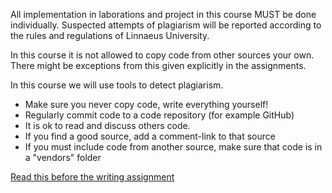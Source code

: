 All implementation in laborations and project in this course MUST be done individually. 
Suspected attempts of plagiarism will be reported according to the rules and regulations of Linnaeus University. 

In this course it is not allowed to copy code from other sources your own. There might be exceptions from this given explicitly in the assignments.

In this course we will use tools to detect plagiarism.

 * Make sure you never copy code, write everything yourself!
 * Regularly commit code to a code repository (for example GitHub)
 * It is ok to read and discuss others code.
 * If you find a good source, add a comment-link to that source
 * If you must include code from another source, make sure that code is in a "vendors" folder

[Read this before the writing assignment](https://lnu.se/ub/skriva-och-referera/skriva-referenser/)
